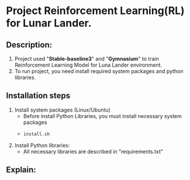 # Project Reinforcement Learning(RL) for Lunar Lander.
## **Description**:
1. Project used "**Stable-baseline3**" and "**Gymnasium**" to train Reinforcement Learning Model for Luna Lander environment.
2. To run project, you need install required system packages and python libraries.
## **Installation steps**
1. Install system packages (Linux/Ubuntu)
    + Before install Python Libraries, you must install necessary system packages
    + ```bash
      install.sh
      
2. Install Python libraries:
    + All necessary libraries are described in "requirements.txt"
## **Explain**:

